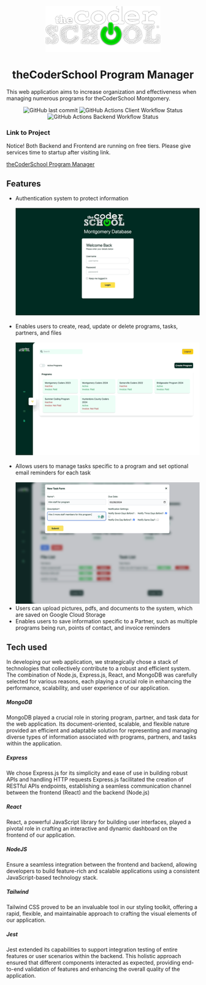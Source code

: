 <p align="center">
    <img src="/client/src/assets/logo.png" alt="theCoderschool logo">
</p>


<h1 align="center">theCoderSchool Program Manager</h1>

This web application aims to increase organization and effectiveness when managing numerous programs for theCoderSchool Montgomery. 
<p align="center">
<img alt="GitHub last commit" src="https://img.shields.io/github/last-commit/jaredsina/Camp-Organizer">
<img alt="GitHub Actions Client Workflow Status" src="https://img.shields.io/github/actions/workflow/status/jaredsina/Camp-Organizer/client-pipeline.yaml?label=client">
<img alt="GitHub Actions Backend Workflow Status"  src="https://img.shields.io/github/actions/workflow/status/jaredsina/Camp-Organizer/backend-pipeline.yaml?label=backend">
</p>

### Link to Project
<p>Notice! Both Backend and Frontend are running on free tiers. Please give services time to startup after visiting link.</p>
<a href="https://camp-organizer-front-end.onrender.com/" target="_blank" rel="noopener noreferrer">
theCoderSchool Program Manager
</a>



## Features

<ul>
    <li>Authentication system to protect information<br><br>
    <img src="/assets/auth-system.gif" alt="gif of authentication system">
    </li>
    <br>
    <li>Enables users to create, read, update or delete programs, tasks, partners, and files<br><br>
    <img src="/assets/program-crud.gif" alt="gif of program crud operations"></li>
    <br>
    <li>Allows users to manage tasks specific to a program and set optional email reminders for each task<br><br>
    <img src="/assets/task-creation.png" alt="picture of task creation form"></li>
    <li>Users can upload pictures, pdfs, and documents to the system, which are saved on Google Cloud Storage</li>
    <li>Enables users to save information specific to a Partner, such as multiple programs being run, points of contact, and invoice reminders</li>

</ul>

## Tech used

In developing our web application, we strategically chose a stack of technologies that collectively contribute to a robust and efficient system. The combination of Node.js, Express.js, React, and MongoDB was carefully selected for various reasons, each playing a crucial role in enhancing the performance, scalability, and user experience of our application.

##### MongoDB

MongoDB played a crucial role in storing program, partner, and task data for the web application. Its document-oriented, scalable, and flexible nature provided an efficient and adaptable solution for representing and managing diverse types of information associated with programs, partners, and tasks within the application.

##### Express

We chose Express.js for its simplicity and ease of use in building robust APIs and handling HTTP requests Express.js facilitated the creation of RESTful APIs endpoints, establishing a seamless communication channel between the frontend (React) and the backend (Node.js)

##### React

React, a powerful JavaScript library for building user interfaces, played a pivotal role in crafting an interactive and dynamic dashboard on the frontend of our application.

##### NodeJS

Ensure a seamless integration between the frontend and backend, allowing developers to build feature-rich and scalable applications using a consistent JavaScript-based technology stack.

##### Tailwind

Tailwind CSS proved to be an invaluable tool in our styling toolkit, offering a rapid, flexible, and maintainable approach to crafting the visual elements of our application.

##### Jest 

Jest extended its capabilities to support integration testing of entire features or user scenarios within the backend. This holistic approach ensured that different components interacted as expected, providing end-to-end validation of features and enhancing the overall quality of the application.


